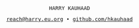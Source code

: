 <samp>

<p align="center">HARRY KAUHAAD</p>

<p align="center"><a href="mailto:reach@harry.eu.org">reach@harry.eu.org</a> • <a href="https://github.com/hkauhaad">github.com/hkauhaad</a></p>

</samp>

